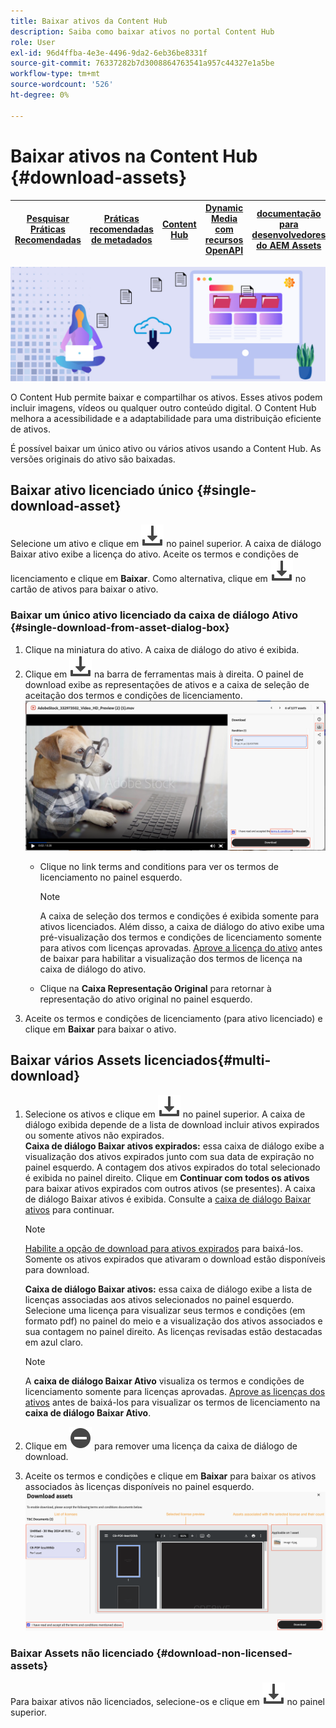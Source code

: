 ```yaml
---
title: Baixar ativos da Content Hub
description: Saiba como baixar ativos no portal Content Hub
role: User
exl-id: 96d4ffba-4e3e-4496-9da2-6eb36be8331f
source-git-commit: 76337282b7d3008864763541a957c44327e1a5be
workflow-type: tm+mt
source-wordcount: '526'
ht-degree: 0%

---
```


# Baixar ativos na Content Hub {#download-assets}

| [Pesquisar Práticas Recomendadas](/help/assets/search-best-practices.md) | [Práticas recomendadas de metadados](/help/assets/metadata-best-practices.md) | [Content Hub](/help/assets/product-overview.md) | [Dynamic Media com recursos OpenAPI](/help/assets/dynamic-media-open-apis-overview.md) | [documentação para desenvolvedores do AEM Assets](https://developer.adobe.com/experience-cloud/experience-manager-apis/) |
| ------------- | --------------------------- |---------|----|-----|

<!-- ![Download assets](assets/download-asset.jpg) -->
![Baixar ativos](assets/download-asset-genstudio.jpeg)

O Content Hub permite baixar e compartilhar os ativos. Esses ativos podem incluir imagens, vídeos ou qualquer outro conteúdo digital. O Content Hub melhora a acessibilidade e a adaptabilidade para uma distribuição eficiente de ativos.

É possível baixar um único ativo ou vários ativos usando a Content Hub. As versões originais do ativo são baixadas.

## Baixar ativo licenciado único {#single-download-asset}

Selecione um ativo e clique em ![baixar](/help/assets/assets/download-icon.svg) no painel superior. A caixa de diálogo Baixar ativo exibe a licença do ativo. Aceite os termos e condições de licenciamento e clique em **Baixar**.
Como alternativa, clique em ![baixar](/help/assets/assets/download-icon.svg) no cartão de ativos para baixar o ativo.

### Baixar um único ativo licenciado da caixa de diálogo Ativo {#single-download-from-asset-dialog-box}

1. Clique na miniatura do ativo. A caixa de diálogo do ativo é exibida.
1. Clique em ![baixar](/help/assets/assets/download-icon.svg) na barra de ferramentas mais à direita. O painel de download exibe as representações de ativos e a caixa de seleção de aceitação dos termos e condições de licenciamento.
   ![caixa de diálogo de download único](/help/assets/assets/asset-dialog-box-for-single-download.png)
   * Clique no link terms and conditions para ver os termos de licenciamento no painel esquerdo.

     >[!NOTE]
     >
     >A caixa de seleção dos termos e condições é exibida somente para ativos licenciados. Além disso, a caixa de diálogo do ativo exibe uma pré-visualização dos termos e condições de licenciamento somente para ativos com licenças aprovadas. [Aprove a licença do ativo](/help/assets/approve-assets-content-hub.md) antes de baixar para habilitar a visualização dos termos de licença na caixa de diálogo do ativo.

   * Clique na **Caixa Representação Original** para retornar à representação do ativo original no painel esquerdo.
1. Aceite os termos e condições de licenciamento (para ativo licenciado) e clique em **Baixar** para baixar o ativo.

## Baixar vários Assets licenciados{#multi-download}

1. Selecione os ativos e clique em ![baixar](/help/assets/assets/download-icon.svg) no painel superior. A caixa de diálogo exibida depende de a lista de download incluir ativos expirados ou somente ativos não expirados. <br/>
   **Caixa de diálogo Baixar ativos expirados:** essa caixa de diálogo exibe a visualização dos ativos expirados junto com sua data de expiração no painel esquerdo. A contagem dos ativos expirados do total selecionado é exibida no painel direito. Clique em **Continuar com todos os ativos** para baixar ativos expirados com outros ativos (se presentes). A caixa de diálogo Baixar ativos é exibida. Consulte a [caixa de diálogo Baixar ativos](#Download-asset-dialog-box) para continuar.

   >[!NOTE]
   >
   >[Habilite a opção de download para ativos expirados](/help/assets/configure-content-hub-ui-options.md#expired-assets-content-hub) para baixá-los. Somente os ativos expirados que ativaram o download estão disponíveis para download.

   <a id="Download-asset-dialog-box"></a> **Caixa de diálogo Baixar ativos:** essa caixa de diálogo exibe a lista de licenças associadas aos ativos selecionados no painel esquerdo. Selecione uma licença para visualizar seus termos e condições (em formato pdf) no painel do meio e a visualização dos ativos associados e sua contagem no painel direito. As licenças revisadas estão destacadas em azul claro.

   >[!NOTE]
   >
   > A **caixa de diálogo Baixar Ativo** visualiza os termos e condições de licenciamento somente para licenças aprovadas. [Aprove as licenças dos ativos](/help/assets/approve-assets-content-hub.md) antes de baixá-los para visualizar os termos de licenciamento na **caixa de diálogo Baixar Ativo**.

1. Clique em ![remove-icon](/help/assets/assets/remove-icon.svg) para remover uma licença da caixa de diálogo de download.

1. Aceite os termos e condições e clique em **Baixar** para baixar os ativos associados às licenças disponíveis no painel esquerdo.
   ![baixar-várias-licenças](/help/assets/assets/download-multiple-license.png)

### Baixar Assets não licenciado {#download-non-licensed-assets}

Para baixar ativos não licenciados, selecione-os e clique em ![baixar](/help/assets/assets/download-icon.svg) no painel superior.







